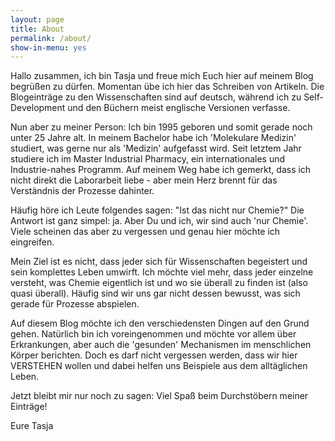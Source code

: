 ```yaml
---
layout: page
title: About
permalink: /about/
show-in-menu: yes
---
```


Hallo zusammen, ich bin Tasja und freue mich Euch hier auf meinem Blog begrüßen zu dürfen. Momentan übe ich hier das Schreiben von Artikeln. Die Blogeinträge zu den Wissenschaften sind auf deutsch, während ich zu Self-Development und den Büchern meist englische Versionen verfasse. 

Nun aber zu meiner Person:
Ich bin 1995 geboren und somit gerade noch unter 25 Jahre alt. In meinem Bachelor habe ich 'Molekulare Medizin' studiert, was gerne nur als 'Medizin' aufgefasst wird. Seit letztem Jahr studiere ich im Master Industrial Pharmacy, ein internationales und Industrie-nahes Programm. Auf meinem Weg habe ich gemerkt, dass ich nicht direkt die Laborarbeit liebe - aber mein Herz brennt für das Verständnis der Prozesse dahinter. 

Häufig höre ich Leute folgendes sagen: "Ist das nicht nur Chemie?" Die Antwort ist ganz simpel: ja. Aber Du und ich, wir sind auch 'nur Chemie'. Viele scheinen das aber zu vergessen und genau hier möchte ich eingreifen. 

Mein Ziel ist es nicht, dass jeder sich für Wissenschaften begeistert und sein komplettes Leben umwirft. Ich möchte viel mehr, dass jeder einzelne versteht, was Chemie eigentlich ist und wo sie überall zu finden ist (also quasi überall). Häufig sind wir uns gar nicht dessen bewusst, was sich gerade für Prozesse abspielen. 

Auf diesem Blog möchte ich den verschiedensten Dingen auf den Grund gehen. Natürlich bin ich voreingenommen und möchte vor allem über Erkrankungen, aber auch die 'gesunden' Mechanismen im menschlichen Körper berichten. Doch es darf nicht vergessen werden, dass wir hier VERSTEHEN wollen und dabei helfen uns Beispiele aus dem alltäglichen Leben.

Jetzt bleibt mir nur noch zu sagen: Viel Spaß beim Durchstöbern meiner Einträge!

Eure Tasja